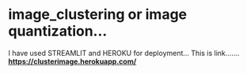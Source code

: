 # image_clustering or image quantization...
I have used STREAMLIT and HEROKU for deployment...
This is link.......
**https://clusterimage.herokuapp.com/**


